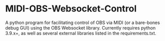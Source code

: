 # MIDI-OBS-Websocket-Control
A python program for facilitating control of OBS via MIDI (or a bare-bones debug GUI) using the OBS Websocket library.
Currently requires python 3.9.x+, as well as several external libraries listed in the requirements.txt.
